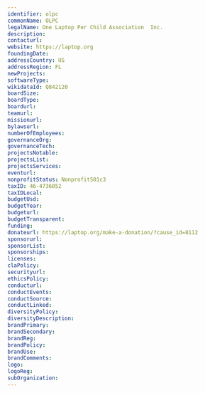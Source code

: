 ```yaml
---
identifier: olpc
commonName: OLPC
legalName: One Laptop Per Child Association  Inc.
description:
contacturl:
website: https://laptop.org
foundingDate:
addressCountry: US
addressRegion: FL
newProjects:
softwareType:
wikidataId: Q842120
boardSize:
boardType:
boardurl:
teamurl:
missionurl:
bylawsurl:
numberOfEmployees:
governanceOrg:
governanceTech:
projectsNotable:
projectsList:
projectsServices:
eventurl:
nonprofitStatus: Nonprofit501c3
taxID: 46-4736052
taxIDLocal:
budgetUsd:
budgetYear:
budgeturl:
budgetTransparent:
funding:
donateurl: https://laptop.org/make-a-donation/?cause_id=8112
sponsorurl:
sponsorList:
sponsorships:
licenses:
claPolicy:
securityurl:
ethicsPolicy:
conducturl:
conductEvents:
conductSource:
conductLinked:
diversityPolicy:
diversityDescription:
brandPrimary:
brandSecondary:
brandReg:
brandPolicy:
brandUse:
brandComments:
logo:
logoReg:
subOrganization:
---
```


